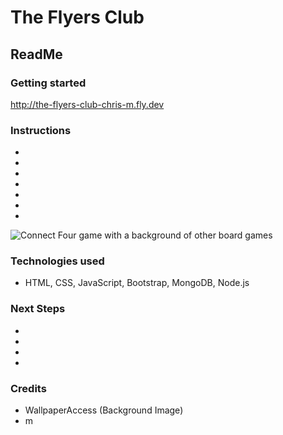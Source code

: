 # The Flyers Club
## ReadMe



### Getting started

http://the-flyers-club-chris-m.fly.dev

### Instructions
- 
- 
- 
- 
- 
- 
- 

<img src = "assets/images/connect-four.png" alt= "Connect Four game with a background of other board games">



### Technologies used
- HTML, CSS, JavaScript, Bootstrap, MongoDB, Node.js

### Next Steps
- 
- 
- 
- 


### Credits
- WallpaperAccess (Background Image)
- m